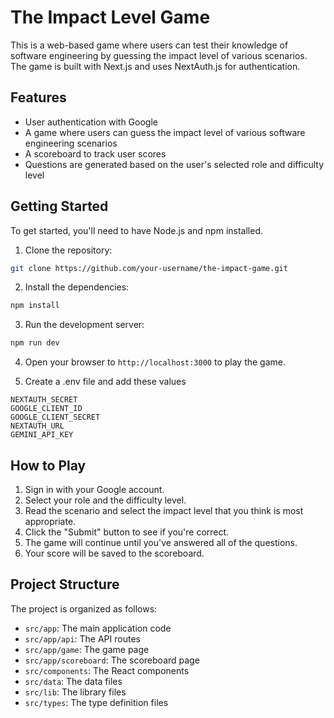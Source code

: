 # The Impact Level Game

This is a web-based game where users can test their knowledge of software engineering by guessing the impact level of various scenarios. The game is built with Next.js and uses NextAuth.js for authentication.

## Features

- User authentication with Google
- A game where users can guess the impact level of various software engineering scenarios
- A scoreboard to track user scores
- Questions are generated based on the user's selected role and difficulty level

## Getting Started

To get started, you'll need to have Node.js and npm installed.

1. Clone the repository:

```bash
git clone https://github.com/your-username/the-impact-game.git
```

2. Install the dependencies:

```bash
npm install
```

3. Run the development server:

```bash
npm run dev
```

4. Open your browser to `http://localhost:3000` to play the game.

5. Create a .env file and add these values
```
NEXTAUTH_SECRET
GOOGLE_CLIENT_ID
GOOGLE_CLIENT_SECRET
NEXTAUTH_URL
GEMINI_API_KEY
```
## How to Play

1. Sign in with your Google account.
2. Select your role and the difficulty level.
3. Read the scenario and select the impact level that you think is most appropriate.
4. Click the "Submit" button to see if you're correct.
5. The game will continue until you've answered all of the questions.
6. Your score will be saved to the scoreboard.

## Project Structure

The project is organized as follows:

- `src/app`: The main application code
- `src/app/api`: The API routes
- `src/app/game`: The game page
- `src/app/scoreboard`: The scoreboard page
- `src/components`: The React components
- `src/data`: The data files
- `src/lib`: The library files
- `src/types`: The type definition files
